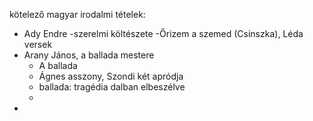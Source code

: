 kötelező magyar irodalmi tételek:
- Ady Endre
  -szerelmi költészete
  -Őrizem a szemed (Csinszka), Léda versek
- Arany János, a ballada mestere 
  - A ballada 
  - Ágnes asszony, Szondi két apródja
  - ballada: tragédia dalban elbeszélve
  - 
-
